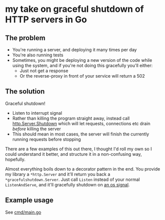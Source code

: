 # my take on graceful shutdown of HTTP servers in Go

## The problem

- You're running a server, and deploying it many times per day
- You're also running tests
- Sometimes, you might be deploying a new version of the code while using the system, and if you're not doing this gracefully you'll either:
  - Just not get a response
  - Or the reverse-proxy in front of your service will return a 502

## The solution

Graceful shutdown! 

- Listen to interrupt signal
- Rather than killing the program straight away, instead call [http.Server.Shutdown](https://pkg.go.dev/net/http#Server.Shutdown) which will let requests, connections etc drain _before_ killing the server
- This should mean in most cases, the server will finish the currently running requests before stopping

There are a few examples of this out there, I thought I'd roll my own so I could understand it better, and structure it in a non-confusing way, hopefully.

Almost everything boils down to a decorator pattern in the end. You provide my library a `*http.Server` and it'll return you back a `*gracefulshutdown.Server`. Just call `Listen` instead of your normal `ListenAndServe`, and it'll gracefully shutdown on [an os signal](https://github.com/quii/go-graceful-shutdown/blob/main/signal.go#L11).

## Example usage

See [cmd/main.go](https://github.com/quii/go-graceful-shutdown/blob/main/cmd/main.go)